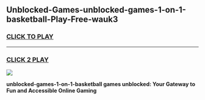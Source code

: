 
## Unblocked-Games-unblocked-games-1-on-1-basketball-Play-Free-wauk3
<h3>
<a href="https://premium76.site?title=unblocked-games-1-on-1-basketball&ref=17A">CLICK TO PLAY</a></h3>
<hr>

<h3>
<a href="https://premium76.site?title=unblocked-games-1-on-1-basketball&ref=17A">CLICK 2 PLAY</a>
  
</h3>

<a href="https://premium76.site?title=unblocked-games-1-on-1-basketball&ref=17A"><img src="https://clearcache.store/games.png"></a>


**unblocked-games-1-on-1-basketball games unblocked: Your Gateway to Fun and Accessible Online Gaming**

